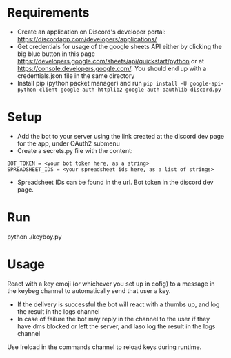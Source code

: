 # Requirements

* Create an application on Discord's developer portal: https://discordapp.com/developers/applications/
* Get credentials for usage of the google sheets API either by clicking the big blue button in this page https://developers.google.com/sheets/api/quickstart/python or at https://console.developers.google.com/. You should end up with a credentials.json file in the same directory
* Install pip (python packet manager) and run `pip install -U google-api-python-client google-auth-httplib2 google-auth-oauthlib discord.py`

# Setup

* Add the bot to your server using the link created at the discord dev page for the app, under OAuth2 submenu
* Create a secrets.py file with the content:

```
BOT_TOKEN = <your bot token here, as a string>
SPREADSHEET_IDS = <your spreadsheet ids here, as a list of strings>
```

* Spreadsheet IDs can be found in the url. Bot token in the discord dev page.

# Run

python ./keyboy.py

# Usage

React with a key emoji (or whichever you set up in cofig) to a message in the keybeg channel to automatically send that user a key. 
* If the delivery is successful the bot will react with a thumbs up, and log the result in the logs channel
* In case of failure the bot may reply in the channel to the user if they have dms blocked or left the server, and laso log the result in the logs channel

Use !reload in the commands channel to reload keys during runtime.
